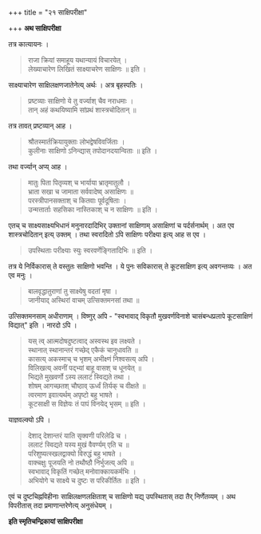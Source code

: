 +++
title = "२१ साक्षिपरीक्षा"

+++
**अथ साक्षिपरीक्षा**

तत्र कात्यायनः ।

> राजा क्रियां समाहूय यथान्यायं विचारयेत् ।  
> लेख्याचारेण लिखितं साक्ष्याचरेण साक्षिणः ॥ इति ।

साक्ष्याचारेण साक्षिलक्षणजातेनेत्य् अर्थः । अत्र बृहस्पतिः ।

> प्रष्टव्याः साक्षिणो ये तु वर्ज्याश् चैव नराधमाः ।  
> तान् अहं कथयिष्यामि सांप्रथं शास्त्रचोदितान् ॥

तत्र तावत् प्रष्टव्यान् आह ।

> श्रौतस्मार्तक्रियायुक्ताः लोभद्वेषविवर्जिताः ।  
> कुलीनाः साक्षिणो ऽनिन्द्यास् तपोदानदयान्विताः ॥ इति ।

तथा वर्ज्यान् अप्य् आह ।

> मातुः पिता पितृव्यश् च भार्याया भ्रातृमातुलौ ।  
> भ्राता सखा च जामाता सर्ववादेष्व् असाक्षिणः ॥  
> परस्त्रीपानसक्ताश् च कितवाः पूर्वदूषिताः ।  
> उन्मत्तार्ताः सहसिका नास्तिकाश् च न साक्षिणः ॥ इति ।

एतच् च साक्ष्यसाक्ष्यभिधानं मनुनारदादिभिर् उक्तानां साक्षिणाम् असाक्षिणां च पर्दर्सनार्थम् । अत एव शास्त्रचोदितान् इत्य् उक्तम् । तथा स्वरादितो ऽपि साक्षिणः परीक्ष्या इत्य् आह स एव ।

> उपस्थिताः परीक्ष्याः स्युः स्वरवर्णेङ्गितादिभिः ॥ इति ।

तत्र ये निर्विकारास् ते वस्तुतः साक्षिणो भवन्ति । ये पुनः सविकारास् ते कूटसाक्षिण इत्य् अवगन्तव्यः । अत एव मनुः ।

> बालवृद्धातुराणां तु साक्ष्येषु वदतां मृषा ।  
> जानीयाद् अस्थिरां वाचम् उत्सिक्तमनसां तथा ॥

उत्सिक्तमनसाम् अधीराणाम् । विष्णुर् अपि -  "स्वभावाद् विकृतौ मुखवर्णविनाशे चासंबन्धप्रलापे कूटसाक्षिणं विद्यात्" इति । नारदो ऽपि ।

> यस् त्व् आत्मदोषदुष्टत्वाद् अस्वस्थ इव लक्ष्यते ।  
> स्थानात् स्थानान्तरं गच्छेद् एकैकं चानुधावति ॥  
> कासत्य् अकस्माच् च भृशम् अभीक्ष्णं निश्वसत्य् अपि ।  
> विलिखत्य् अवनीं पद्भ्यां बाहू वासश् च धूनयेत् ॥  
> भिद्यते मुखवर्णो ऽस्य ललाटं स्विद्यते तथा ।  
> शोषम् आगच्छतश् चौष्ठाव् ऊर्ध्वं तिर्यक् च वीक्षते ॥  
> त्वरमाण इवात्यर्थम् अपृष्टो बहु भाषते ।  
> कूटसाक्षी स विज्ञेयः तं पापं विनयेद् भृसम् ॥ इति ।

याज्ञवल्क्यो ऽपि ।

> देशाद् देशान्तरं याति सृक्वणी परिलेढि च ।  
> ललाटं स्विद्यते यस्य मुखं वैवर्ण्यम् एति च ॥  
> परिशुष्यत्स्खलद्वाक्यो विरुद्धं बहु भाषते ।  
> वाक्चक्षुः पूजयति नो तथौष्ठौ निर्भुजत्य् अपि ॥  
> स्वभावाद् विकृतिं गच्छेत् मनोवाक्कायकर्मभिः ।  
> अभियोगे च साक्ष्ये च दुष्टः स परिकीर्तितः ॥ इति ।

एवं च दुष्टचिह्नविहीनाः साक्षिलक्षणलक्षिताश् च साक्षिणो यद्य् उपस्थितास् तदा तैर् निर्णेतव्यम् । अथ विपरीतास् तदा प्रमाणान्तरेणेत्य् अनुसंधेयम् ।

**इति स्मृतिचन्द्रिकायां साक्षिपरीक्षा**
